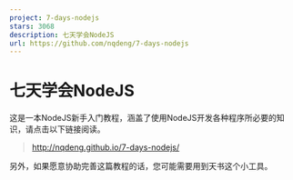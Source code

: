 ```yaml
---
project: 7-days-nodejs
stars: 3068
description: 七天学会NodeJS
url: https://github.com/nqdeng/7-days-nodejs
---
```


七天学会NodeJS
==========

这是一本NodeJS新手入门教程，涵盖了使用NodeJS开发各种程序所必要的知识，请点击以下链接阅读。

> http://nqdeng.github.io/7-days-nodejs/

另外，如果愿意协助完善这篇教程的话，您可能需要用到天书这个小工具。
